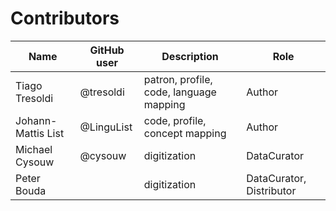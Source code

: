 # Contributors

Name | GitHub user | Description |Role
--- | --- | --- | ---
Tiago Tresoldi | @tresoldi | patron, profile, code, language mapping | Author
Johann-Mattis List | @LinguList | code, profile, concept mapping | Author
Michael Cysouw | @cysouw | digitization | DataCurator
Peter Bouda | | digitization | DataCurator, Distributor
